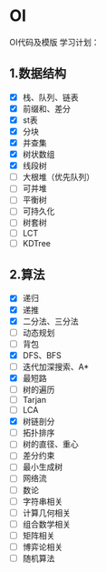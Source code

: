 # OI
OI代码及模版
学习计划：
## 1.数据结构

- [x] 栈、队列、链表  
- [x] 前缀和、差分 
- [x] st表
- [x] 分块
- [x] 并查集
- [x] 树状数组
- [x] 线段树
- [ ] 大根堆（优先队列）
- [ ] 可并堆
- [ ] 平衡树
- [ ] 可持久化
- [ ] 树套树
- [ ] LCT
- [ ] KDTree

## 2.算法

+ [x] 递归
+ [x] 递推
+ [x] 二分法、三分法
+ [ ] 动态规划
+ [ ] 背包
+ [x] DFS、BFS
+ [ ] 迭代加深搜索、A*
+ [x] 最短路
+ [ ] 树的遍历
+ [ ] Tarjan
+ [ ] LCA
+ [x] 树链剖分
+ [ ] 拓扑排序
+ [ ] 树的直径、重心
+ [ ] 差分约束
+ [ ] 最小生成树
+ [ ] 网络流
+ [ ] 数论
+ [ ] 字符串相关
+ [ ] 计算几何相关
+ [ ] 组合数学相关
+ [ ] 矩阵相关
+ [ ] 博弈论相关
+ [ ] 随机算法
